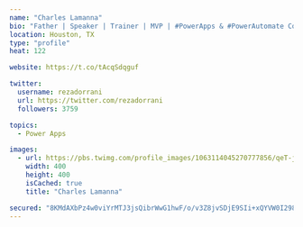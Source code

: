 ```yaml
---
name: "Charles Lamanna"
bio: "Father | Speaker | Trainer | MVP | #PowerApps & #PowerAutomate Community Super User | YouTuber Right-pointing triangle http://youtube.com/c/rezadorrani | Learn - Share - Clockwise rightwards and leftwards open circle arrows"
location: Houston, TX
type: "profile"
heat: 122

website: https://t.co/tAcqSdqguf

twitter:
  username: rezadorrani
  url: https://twitter.com/rezadorrani
  followers: 3759

topics:
  - Power Apps

images:
  - url: https://pbs.twimg.com/profile_images/1063114045270777856/qeT-jpWr_400x400.jpg
    width: 400
    height: 400
    isCached: true
    title: "Charles Lamanna"

secured: "8KMdAXbPz4w0viYrMTJ3jsQibrWwG1hwF/o/v3Z8jvSDjE9SIi+xQYVW0I298wq1h3tY6KJ71o7uJEGWjFpPopjwZ48O6cBokSIdlzwiyDbYminsAJWAOyVYQ7VnRUgQbWB81DqieDBDQaPaLhNxw1Ci/2T7EjfgmYzgaex13Zt3QDdlHxyxsIkLyOcBxHPneXKt1VUgpNSFW/9VnK5C49ec2N3GMR+1W2TS+9XgQR7Ya8D2eayPtSx2EFAlw8vTrR0CPzP9QZIl8JWIpOT49P8k2G0uV6TLiIsZp9L5qLlKRDTFxnPjd3PASS9mmVbT/kaVGhgE2nkKV9E1BaxxWWLvhsZEncPM2j+z44uFNSpIYjVKm6ds+pbjnMYq5H5PeL2cNbqXVvx2AVxjiH3jG+wEmT3r+GLGILocR7vhX/g=;K4kMSR8T1bzTZYDMFbGsUg=="
---
```


